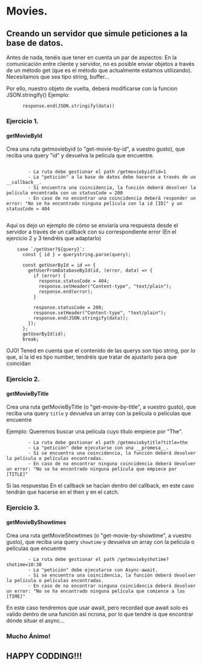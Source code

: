 # Movies.

## Creando un servidor que simule peticiones a la base de datos.

Antes de nada, tenéis que tener en cuenta un par de aspectos:
En la comunicación entre cliente y servidor, no es posible enviar objetos a través de un método get (que es el método que actualmente estamos utilizando). Necesitamos que sea tipo string, buffer...

Por ello, nuestro objeto de vuelta, deberá modificarse con la funcion JSON.stringify()
Ejemplo: 

```
      response.end(JSON.stringify(data))
```

### Ejercicio 1.

#### getMovieById

Crea una ruta getmoviebyid (o "get-movie-by-id", a vuestro gusto), que reciba una query "id" y devuelva la película que encuentre. 

```

        - La ruta debe gestionar el path /getmoviebyid?id=1
        - La "petición" a la base de datos debe hacerse a través de un __callback__.
        - Si encuentra una coincidencia, la función deberá devolver la película encontrada con un statusCode = 200
        - En caso de no encontrar una coincidencia deberá responder un error: "No se ha encontrado ninguna película con la id [ID]" y un statusCode = 404


```


Aquí os dejo un ejemplo de cómo se enviaría una respuesta desde el servidor a través de un callback con su correspondiente error (En el ejercicio 2 y 3 tendréis que adaptarlo)

```
    case `/getUser?${query}`:
      const { id } = querystring.parse(query);

      const getUserById = id => {
        getUserFromDatabaseById(id, (error, data) => {
          if (error) {
            response.statusCode = 404;
            response.setHeader("Content-type", "text/plain");
            response.end(error);
          }

          response.statusCode = 200;
          response.setHeader("Content-type", "text/plain");
          response.end(JSON.stringify(data));
        });
      };
      getUserById(id);
      break;

```

OJO! Tened en cuenta que el contenido de las querys son tipo string, por lo que, si la id es tipo number, tendréis que tratar de ajustarlo para que coincidan

### Ejercicio 2.

#### getMovieByTitle

Crea una ruta getMovieByTitle (o "get-movie-by-title", a vuestro gusto), que reciba una query `title` y devuelva un array con la película o películas que encuentre

Ejemplo:
Queremos buscar una película cuyo título empiece por "The".

```
        - La ruta debe gestionar el path /getmoviebytitle?title=the
        - La "petición" debe ejecutarse con una __promesa__.
        - Si se encuentra una coincidencia, la función deberá devolver la película o películas encontradas.
        - En caso de no encontrar ninguna coincidencia deberá devolver un error: "No se ha encontrado ninguna película que empiece por [TITLE]"

```

Si las respuestas En el callback se hacían dentro del callback, en este caso tendrán que hacerse en el then y en el catch.
### Ejercicio 3.

#### getMovieByShowtimes

Crea una ruta getMovieShowtimes (o "get-movie-by-showtime", a vuestro gusto), que reciba una query `showtime` y devuelva un array con la película o películas que encuentre

```
        - La ruta debe gestionar el path /getmoviebyshotime?shotime=10:30
        - La "petición" debe ejecutarse con Async-await.
        - Si se encuentra una coincidencia, la función deberá devolver la película o películas encontradas.
        - En caso de no encontrar ninguna coincidencia deberá devolver un error: "No se ha encontrado ninguna película que comience a las [TIME]"

```

En este caso tendremos que usar await, pero recordad que await solo es valido dentro de una función así
ncrona, por lo que tendré
is que encontrar dónde situar el async...


### Mucho Ánimo!

## HAPPY CODDING!!!
